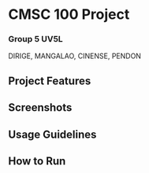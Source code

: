 # CMSC 100 Project

### Group 5 UV5L

DIRIGE,
MANGALAO,
CINENSE,
PENDON

## Project Features

## Screenshots

## Usage Guidelines

## How to Run
